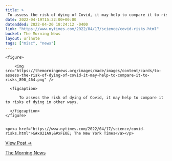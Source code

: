 ```yaml
---
title: > 
 To assess the risk of dying of Covid, it may help to compare it to risks of dying in other ways.
date: 2022-04-19T15:32:00+00:00
dateadded: 2022-04-20 18:24:12 -0400
link: "https://www.nytimes.com/2022/04/17/science/covid-risks.html"
bucket: The Morning News
layout: urlnote
tags: ["misc", "news"]
--- 
```




  
    
  

  
    <figure>
      
        <img src="https://themorningnews.org/images/made/images/content/cards/to-assess-the-risk-of-dying-of-covid-it-may-help-to-compare-it-to-risks_890_464.png" />
      
      <figcaption>
        
          To assess the risk of dying of Covid, it may help to compare it to risks of dying in other ways.
        
      </figcaption>
    </figure>

    
    <p><a href="https://www.nytimes.com/2022/04/17/science/covid-risks.html">&#x021A9;&#xFE0E; The New York Times</a></p>
    
  
  <p><a href="https://themorningnews.org/p/to-assess-the-risk-of-dying-of-covid-it-may-help-to-compare-it-to-risks">View Post &rarr;</a></p>



 <!-- end excerpt --> 
<div class='bucket'><a class='internal-link' href='/buckets/the-morning-news'>The Morning News</a></div> 
